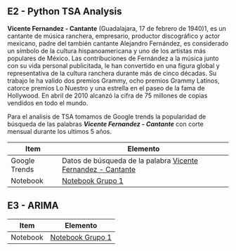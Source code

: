 ## E2 - Python TSA Analysis

**Vicente Fernandez - Cantante** (Guadalajara, 17 de febrero de 1940)1, es un cantante de música ranchera, empresario, productor discográfico y actor mexicano, padre del también cantante Alejandro Fernández, es considerado un símbolo de la cultura hispanoamericana y uno de los artistas más populares de México. Las contribuciones de Fernández a la música junto con su vida personal publicitada, le han convertido en una figura global y representativa de la cultura ranchera durante más de cinco décadas. Su trabajo le ha valido dos premios Grammy, ocho premios Grammy Latinos, catorce premios Lo Nuestro y una estrella en el paseo de la fama de Hollywood. En abril de 2010 alcanzó la cifra de 75 millones de copias vendidos en todo el mundo.

Para el analisis de TSA tomamos de Google trends la popularidad de búsqueda de las palabras ***Vicente Fernandez - Cantante*** con corte mensual durante los ultimos 5 años.

| Item | Elemento |
| --- | --- |
| Google Trends      | Datos de búsqueda de la palabra   [Vicente Fernandez - Cantante](https://trends.google.es/trends/explore?date=today%205-y&geo=CO&q=%2Fm%2F067swc)|
| Notebook           | [Notebook Grupo 1](https://github.com/jega1228/MAAD_Grupo_1/blob/master/E2%20-%20Python%20TSA%20Analysis.ipynb)|


## E3 - ARIMA

| Item | Elemento |
| --- | --- |
| Notebook           | [Notebook Grupo 1](https://github.com/jega1228/MAAD_Grupo_1/blob/master/E3%20-%20ARIMA.ipynb)|


